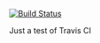 [![Build Status](https://travis-ci.org/aprudyus/TravisCITest.svg?branch=master)](https://travis-ci.org/aprudyus/TravisCITest)

Just a test of Travis CI
